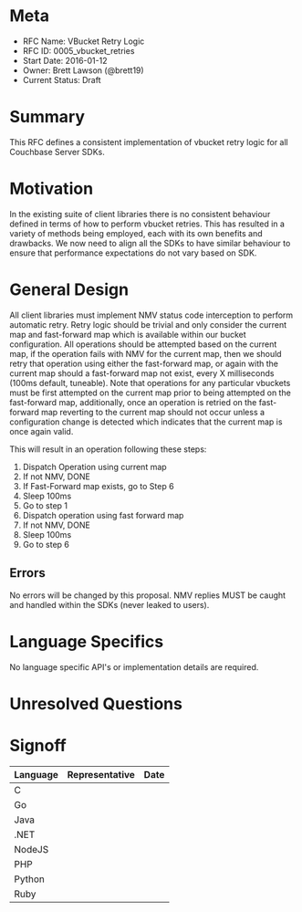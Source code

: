 # Meta

 - RFC Name: VBucket Retry Logic
 - RFC ID: 0005_vbucket_retries
 - Start Date: 2016-01-12
 - Owner: Brett Lawson (@brett19)
 - Current Status: Draft

# Summary
This RFC defines a consistent implementation of vbucket retry logic for all Couchbase Server SDKs.

# Motivation
In the existing suite of client libraries there is no consistent behaviour defined in terms of how to perform vbucket retries.  This has resulted  in a variety of methods being employed, each with its own benefits and drawbacks.  We now need to align all the SDKs to have similar behaviour to ensure that performance expectations do not vary based on SDK.

# General Design
All client libraries must implement NMV status code interception to perform automatic retry.  Retry logic should be trivial and only consider the current map and fast-forward map which is available within our bucket configuration.  All operations should be attempted based on the current map, if the operation fails with NMV for the current map, then we should retry that operation using either the fast-forward map, or again with the current map should a fast-forward map not exist, every X milliseconds (100ms default, tuneable).  Note that operations for any particular vbuckets must be first attempted on the current map prior to being attempted on the fast-forward map, additionally, once an operation is retried on the fast-forward map reverting to the current map should not occur unless a configuration change is detected which indicates that the current map is once again valid.

This will result in an operation following these steps:

1. Dispatch Operation using current map
2. If not NMV, DONE
3. If Fast-Forward map exists, go to Step 6
4. Sleep 100ms
5. Go to step 1
6. Dispatch operation using fast forward map
7. If not NMV, DONE
8. Sleep 100ms
9. Go to step 6

## Errors
No errors will be changed by this proposal.  NMV replies MUST be caught and handled within the SDKs (never leaked to users).

# Language Specifics
No language specific API's or implementation details are required.

# Unresolved Questions

# Signoff

| Language | Representative | Date       |
| -------- | -------------- | ---------- |
| C        | | |
| Go       | | |
| Java     | | |
| .NET     | | |
| NodeJS   | | |
| PHP      | | |
| Python   | | |
| Ruby     | | |